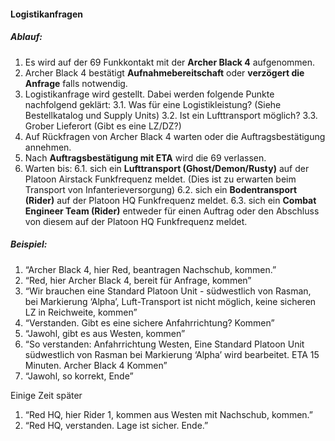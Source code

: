#### Logistikanfragen

##### Ablauf:

1. Es wird auf der 69 Funkkontakt mit der **Archer Black 4** aufgenommen.
2. Archer Black 4 bestätigt **Aufnahmebereitschaft** oder **verzögert die Anfrage** falls
notwendig.
3. Logistikanfrage wird gestellt. Dabei werden folgende Punkte nachfolgend geklärt:
    3.1. Was für eine Logistikleistung? (Siehe Bestellkatalog und Supply Units)
    3.2. Ist ein Lufttransport möglich?
    3.3. Grober Lieferort (Gibt es eine LZ/DZ?)
4. Auf Rückfragen von Archer Black 4 warten oder die Auftragsbestätigung annehmen.
5. Nach **Auftragsbestätigung mit ETA** wird die 69 verlassen.
6. Warten bis:
    6.1. sich ein **Lufttransport (Ghost/Demon/Rusty)** auf der Platoon Airstack Funkfrequenz meldet. (Dies ist zu erwarten beim Transport von Infanterieversorgung)
    6.2. sich ein **Bodentransport (Rider)** auf der Platoon HQ Funkfrequenz meldet.
    6.3. sich ein **Combat Engineer Team (Rider)** entweder für einen Auftrag oder den Abschluss von diesem auf der Platoon HQ Funkfrequenz meldet.

##### Beispiel:

1. “Archer Black 4, hier Red, beantragen Nachschub, kommen.”
2. “Red, hier Archer Black 4, bereit für Anfrage, kommen”
3. “Wir brauchen eine Standard Platoon Unit - südwestlich von Rasman, bei Markierung
‘Alpha’, Luft-Transport ist nicht möglich, keine sicheren LZ in Reichweite, kommen”
4. “Verstanden. Gibt es eine sichere Anfahrrichtung? Kommen”
5. “Jawohl, gibt es aus Westen, kommen”
6. “So verstanden: Anfahrrichtung Westen, Eine Standard Platoon Unit südwestlich von Rasman bei Markierung ‘Alpha’ wird bearbeitet. ETA 15 Minuten. Archer Black 4 Kommen”
7. “Jawohl, so korrekt, Ende”

Einige Zeit später

1. “Red HQ, hier Rider 1, kommen aus Westen mit Nachschub, kommen.”
2. “Red HQ, verstanden. Lage ist sicher. Ende.”
